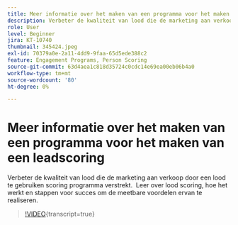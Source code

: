 ```yaml
---
title: Meer informatie over het maken van een programma voor het maken van een leadscoring
description: Verbeter de kwaliteit van lood die de marketing aan verkoop door een lood te gebruiken scoring programma verstrekt.  Leer over lood scoring, hoe het werkt en stappen voor succes om de meetbare voordelen ervan te realiseren.
role: User
level: Beginner
jira: KT-10740
thumbnail: 345424.jpeg
exl-id: 70379a0e-2a11-4dd9-9faa-65d5ede388c2
feature: Engagement Programs, Person Scoring
source-git-commit: 63d4aea1c818d35724c0cdc14e69ea00eb06b4a0
workflow-type: tm+mt
source-wordcount: '80'
ht-degree: 0%

---
```


# Meer informatie over het maken van een programma voor het maken van een leadscoring

Verbeter de kwaliteit van lood die de marketing aan verkoop door een lood te gebruiken scoring programma verstrekt.  Leer over lood scoring, hoe het werkt en stappen voor succes om de meetbare voordelen ervan te realiseren.

>[!VIDEO](https://video.tv.adobe.com/v/345424/?quality=12&learn=on){transcript=true}
